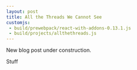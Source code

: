 ```yaml
---
layout: post
title: All the Threads We Cannot See
customjs:
 - build/prewebpack/react-with-addons-0.13.1.js
 - build/projects/allthethreads.js
---
```


New blog post under construction.

<div id="read-more" />
Stuff
<!-- more -->
<div id="allthethreads"></div>

